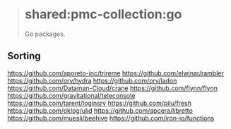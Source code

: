 > # shared:pmc-collection:go
>
> Go packages.

## Sorting

https://github.com/aporeto-inc/trireme
https://github.com/elwinar/rambler
https://github.com/ory/hydra
https://github.com/ory/ladon
https://github.com/Dataman-Cloud/crane
https://github.com/flynn/flynn
https://github.com/gravitational/teleconsole
https://github.com/tarent/loginsrv
https://github.com/pilu/fresh
https://github.com/oklog/ulid
https://github.com/apcera/libretto
https://github.com/muesli/beehive
https://github.com/iron-io/functions
